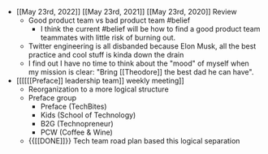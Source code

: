 - [[May 23rd, 2022]] [[May 23rd, 2021]] [[May 23rd, 2020]] Review
    - Good product team vs bad product team #belief
        - I think the current #belief will be how to find a good product team teammates with little risk of burning out.
    - Twitter engineering is all disbanded because Elon Musk, all the best practice and cool stuff is kinda down the drain
    - I find out I have no time to think about the "mood" of myself when my mission is clear: "Bring [[Theodore]] the best dad he can have".
- [[[[[[Preface]] leadership team]] weekly meeting]]
    - Reorganization to a more logical structure
    - Preface group
        - Preface (TechBites)
        - Kids (School of Technology)
        - B2G (Technopreneur)
        - PCW (Coffee & Wine)
    - {{[[DONE]]}}  Tech team road plan based this logical separation
